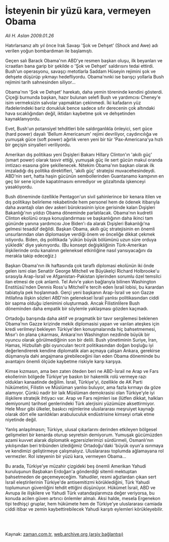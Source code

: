 # İsteyenin bir yüzü kara, vermeyen Obama

*Ali H. Aslan 2009.01.26*

<td class="columnist-detail">
<p>Hatırlarsanız altı yıl önce Irak Savaşı 'Şok ve Dehşet' (Shock and Awe) adı verilen yoğun bombardıman ile başlamıştı.</p>
<p>
<div id="haberMetinDiv">
<p>Geçen salı Barack Obama'nın ABD'ye resmen başkan oluşu, ilk beyanları ve icraatları bana garip bir şekilde o 'Şok ve Dehşet' saldırısını tedai ettirdi. Bush'un operasyonu, savaşçı metotlarla Saddam Hüseyin rejimini şok ve dehşete düşürüp yıkmayı hedefliyordu. Obama'nınki ise barışçı yollarla Bush rejimini tarih sahnesinden siliyor...
<p> Obama'nın 'Şok ve Dehşet' harekatı, daha yemin töreninde kendini gösterdi. Çiçeği burnunda başkan, hazır bulunan selefi Bush ve yardımcısı Cheney'e isim vermeksizin salvolar yapmaktan çekinmedi. İki kafadarın yüz ifadelerindeki bariz donukluk bence sadece sıfır derecenin çok altındaki hava sıcaklığından değil, iktidarı kaybetme şok ve dehşetinden kaynaklanıyordu. 
<p>Evet, Bush'un potansiyel tehditleri bile saldırganlıkla önleyici, sert güce (hard power) dayalı 'Bellum Americanum' rejimi devriliyor, caydırıcılığa ve yumuşak güce (soft power) ağırlık veren yeni bir tür 'Pax-Americana'ya hızlı bir geçişin sinyalleri veriliyordu. 
<p> Amerikan dış politikası yeni Dışişleri Bakanı Hillary Clinton'ın 'akıllı güç' (smart power) olarak tasvir ettiği, yumuşak güç ile sert gücün makul oranda imtizacı esasına göre şekillenecek. Nitekim Obama'nın başkan olarak ilk imzaladığı dış politika direktifleri, 'akıllı güç' stratejisi muvacehesindeydi. ABD'nin sert, hatta haşin gücünün sembollerinden Guantanamo kampının en geç bir sene içinde kapatılmasını emrediyor ve gözaltında işkenceyi yasaklıyordu. 
<p> Bush döneminde özellikle Pentagon'un sivil şahinlerince bir kenara itilen ve dış politikayı belirleme rekabetinde hem personel hem de ödenek itibarıyla daha avantajlı olan dev askeri bürokrasinin iyice gerisinde kalan Dışişleri Bakanlığı'nın yıldızı Obama döneminde parlatılacak. Obama'nın kudretli Clinton ekolünü oraya konuşlandırması ve başkanlığının daha ikinci tam gününde yanına yardımcısı Joe Biden'ı da alarak Dışişleri Bakanlığı'na gelmesi tesadüf değildi. Başkan Obama, akıllı güç stratejisinin en önemli unsurlarından olan diplomasiye verdiği önem ve önceliğe dikkat çekmek istiyordu. Biden, dış politikada 'yükün büyük bölümünü uzun süre orduya yükledik' diye yakınıyordu. (Bu konsept değişikliğinin Türk-Amerikan ilişkilerinde ordu kanalının geleneksel etkinliğine nasıl yansıyacağını da merakla takip edeceğiz.) 
<p> Başkan Obama'nın ilk haftasında çok taraflı diplomasi ekolünün iki önde gelen ismi olan Senatör George Mitchell ve Büyükelçi Richard Holbrooke'u sırasıyla Arap-İsrail ve Afganistan-Pakistan işlerinden sorumlu özel temsilci ilan etmesi de çok anlamlı. Tel Aviv'e yakın bağlarıyla bilinen Washington Enstitüsü'nden Dennis Ross'u Mitchell'e tercih eden İsrail lobisi, bu karardan tabiatıyla pek hoşlanmadı. Gerçi yeni başkanın Arap-İsrail ve son Gazze ihtilafına ilişkin sözleri ABD'nin geleneksel İsrail yanlısı politikasından ciddi bir sapma olduğu izlenimini oluşturmadı. Ancak Filistinlilere Bush döneminden daha empatik bir söylemle yaklaşması gözden kaçmadı. 
<p> Ortadoğu barışında daha aktif ve pragmatik bir tavır sergilemesi beklenen Obama'nın Gazze krizinde mekik diplomasisi yapan ve varılan ateşkes için kredi verilmeyi bekleyen Türkiye'den konuşmalarında hiç bahsetmemesi, Mısır'ı ön plana çıkarması, Ankara'nın Washington nezdinde büyük bir oyuncu olarak görülmediğinin son bir delili. Bush yönetiminin Suriye, İran, Hamas, Hizbullah gibi oyuncuları tecrit politikasından doğan boşluğu iyi değerlendirerek kendine diplomatik alan açmaya çalışan Ankara, gerekirse düşmanıyla dahi angajmana girebileceğini ilan eden Obama döneminde bu avantajını önemli ölçüde kaybetme riskiyle karşı karşıya. 
<p> Kimse kızmasın, ama ben zaten öteden beri ne ABD-İsrail ne Arap ve Fars ekollerinin bölgede Türkiye'ye baskın bir hakemlik rolü vermeye razı oldukları kanaatinde değilim. İsrail, Türkiye'yi, özellikle de AK Parti hükümetini, Filistin ve Müslüman yanlısı buluyor, ama fazla kırmayı da göze alamıyor. Çünkü nadir bir laik Müslüman demokrasisi olan Türkiye'yle iyi ilişkilere stratejik ihtiyacı var. Arap ve Fars rejimleri ise (lütfen dikkat, halkları demiyorum) tarihsel genlerindeki Türk alerjisini yüzümüze aksettirmiyor. Hele Mısır gibi ülkeler, baskıcı rejimlerine uluslararası meşruiyet kaynağı olarak dört elle sarıldıkları arabuluculuk endüstrisine kimseyi ortak etme niyetinde değil. 
<p> Yanlış anlaşılmasın; Türkiye, ulusal çıkarlarını derinden etkileyen bölgesel gelişmeleri bir kenarda oturup seyretsin demiyorum. Yumuşak gücümüzden azami kuvvet alarak diplomatik egzersizlerimizi sürdürmeli, Osmanlı'nın yıkılışından beri tribünden izlediğimiz Ortadoğu'daki 'büyük oyun'a ısınmaya ve kendimizi geliştirmeye çalışmalıyız. Uluslararası toplumda ağlamayana rol vermezler. Rol isteyenin bir yüzü kara, vermeyen Obama...
<p> Bu arada, Türkiye'ye müzahir çizgideki beş önemli Amerikan Yahudi kuruluşunun Başbakan Erdoğan'a gönderdiği sitemli mektuptan bahsetmeden de geçemeyeceğim. Yahudiler, resmi ağızlardan çıkan sert İsrail eleştirilerinin Türkiye'de antisemitizmi körüklediğini, Türk Yahudi toplumunun güvenliğini tehdit ettiğini düşünüyor. Hükümet İsrail, ABD ve Avrupa ile ilişkilere ve Yahudi Türk vatandaşlarımıza değer veriyorsa, bu konuda acilen güven artırıcı önlemler almalı. Aksi halde, mesela Ergenekon tipi tedhişçi gruplar, hem hükümete hem de Türkiye'ye uluslararası camiada ciddi itibar ve zemin kaybettirebilecek Yahudi karşıtı eylemleri körükleyebilir. </p></p></p></p></p></p></p></p></p></p></div>
</p>


<p><br>
		 </br></p></td>

Kaynak: [zaman.com.tr](http://zaman.com.tr/yazar.do?yazino=808208), [web.archive.org (arşiv bağlantısı)](http://web.archive.org/web/20120308004657/http://www.zaman.com.tr:80/yazar.do?yazino=808208)
